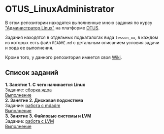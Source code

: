 # OTUS_LinuxAdministrator
В этом репозитории находятся выполненные мною задания по курсу ["Администратор Linux"](https://otus.ru/lessons/linux/?int_source=courses_catalog&int_term=operations) на платформе [OTUS](https://otus.ru/).

Задания находятся в отдельных подкаталогах вида `lesson_xx`, в каждом из которых есть файл `README.md` с детальным описанием условия задачи и хода ее выполнения.

Кроме того, у данного репозитория имеется своя [Wiki](https://github.com/che-a/OTUS_LinuxAdministration/wiki).

## Список заданий
**1. Занятие 1. С  чего начинается Linux**  
Задание: [сборка ядра](https://github.com/che-a/OTUS_LinuxAdministration/blob/master/lesson_01/)  
[Выполнение](https://github.com/che-a/OTUS_LinuxAdministration/blob/master/lesson_01/README.md)  
**2. Занятие 2. Дисковая подсистема**  
Задание: [работа с mdadm](https://github.com/che-a/OTUS_LinuxAdministration/blob/master/lesson_02/)  
[Выполнение](https://github.com/che-a/OTUS_LinuxAdministration/blob/master/lesson_02/README.md)  
**3. Занятие 3. Файловые системы и LVM**  
Задание: [работа с LVM](https://github.com/che-a/OTUS_LinuxAdministration/blob/master/lesson_03/)  
[Выполнение](https://github.com/che-a/OTUS_LinuxAdministration/blob/master/lesson_03/README.md)  
